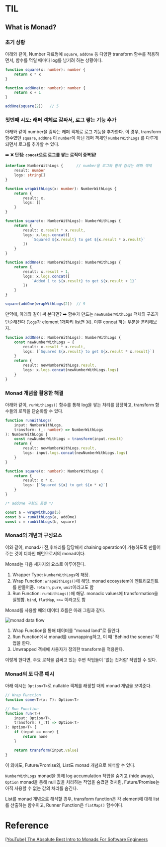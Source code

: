 # TIL

## What is Monad?

### 초기 상황

아래와 같이, Number 자료형에 `square`, `addOne` 등 다양한 transform 함수를 적용하면서, 함수를 먹일 때마다 log를 남기려 하는 상황이다.

```typescript
function square(x: number): number {
    return x * x
}

function addOne(x: number): number {
    return x + 1
}

addOne(square(2)) 	// 5
```

### 첫번째 시도: 래퍼 객체로 감싸서, 로그 쌓는 기능 추가

아래와 같이 number을 감싸는 래퍼 객체로 로그 기능을 추가한다. 이 경우, transform 함수였던 `square`, `addOne` 이 `number`이 아닌 래퍼 객체인 `NumberWithLogs` 를 다루게 되면서 로그를 추가할 수 있다.

➡️ ❌ **단점: `concat`으로 로그를 쌓는 로직이 중복됨!**

```typescript
interface NumberWithLogs {		// number을 로그와 함께 감싸는 래퍼 객체
    result: number
    logs: string[]
}

function wrapWithLogs(x: number): NumberWithLogs {
    return {
        result: x,
        logs: []
    }
}

function square(x: NumberWithLogs): NumberWithLogs {
    return {
        result: x.result * x.result,
        logs: x.logs.concat([
            `Squared ${x.result} to get ${x.result * x.result}`
        ])
    }
}

function addOne(x: NumberWithLogs): NumberWithLogs {
    return {
        result: x.result + 1,
        logs: x.logs.concat([
            `Added 1 to ${x.result} to get ${x.result + 1}`
        ])
    }
}

square(addOne(wrapWithLogs(2)) 	// 9
```

만약에, 아래와 같이 써 본다면? 
➡️ 함수가 만드는 `newNumberWithLogs` 객체의 구조가 단순해진다 (`logs`가 element 1개짜리 list면 됨). 이후 concat 하는 부분을 분리해보자.

```typescript
function addOne(x: NumberWithLogs): NumberWithLogs {
    const newNumberWithLogs = {
        result: x.result * x.result,
        logs: [`Squared ${x.result} to get ${x.result * x.result}`]
    }
    return {
        result: newNumberWithLogs.result,
        logs: x.logs.concat(newNumberWithLogs.logs)
    }
}
```

### Monad 개념을 활용한 해결

아래와 같이, `runWithLogs()` 함수를 통해 log을 쌓는 처리를 담당하고, transform 함수들의 로직을 단순화할 수 있다.

```typescript
function runWithLogs(
    input: NumberWithLogs,
    transform: (_: number) => NumberWithLogs
): NumberWithLogs {
    const newNumberWithLogs = transform(input.result)
    return {
        result: newNumberWithLogs.result,
        logs: input.logs.concat(newNumberWithLogs.logs)
    }
}

function square(x: number): NumberWithLogs {
    return {
        result: x * x,
        logs: [`Squared ${x} to get ${x * x}`]
    }
}

/* addOne 구현도 동일 */

const a = wrapWithLogs(5)
const b = runWithLogs(a, addOne)
const c = runWithLogs(b, square)
```


### Monad의 개념과 구성요소

이와 같이, monad가 전,후처리를 담당해서 chaining operation이 가능하도록 만들어주는 것이 디자인 패턴으로서의 monad이다.

Monad는 다음 세가지의 요소로 이루어진다.

1. Wrapper Type: `NumberWithLogs`에 해당. 
2. Wrap Function: `wrapWithLogs()`에 해당. monad ecosystem에 엔트리포인트를 만들어줌. `return`, `pure`, `unit`이라고도 함
3. Run Function: `runWithLogs()`에 해당. monadic values에 transformation을 실행함. `bind`, `flatMap`, `>>=` 이라고도 함

Monad를 사용할 때의 데이터 흐름은 아래 그림과 같다.

![monad data flow](./woosuk.png)  

1. Wrap Function을 통해 데이터를 "monad land"로 들인다.
2. Run Function에서 monad를 unwrapping하고, 이 때 'Behind the scenes' 작업을 한다.
3. Unwrapped 객체에 사용자가 정의한 transform을 적용한다.

이렇게 한다면, 주요 로직을 감싸고 있는 주변 작업들이 '없는 것처럼' 작업할 수 있다.

### Monad의 또 다른 예시

아래 예시는 `Option<T>`로 nullable 객체를 래핑할 때의 monad 개념을 보여준다.
```typescript
// Wrap Function
function some<T>(x: T): Option<T>

// Run Function
function run<T>(
    input: Option<T>,
    transform: (_:T) => Option<T>
): Option<T> {
    if (input == none) {
        return none
    }

    return transform(input.value)
}
```


이 외에도, Future/Promise와, List도 monad 개념으로 해석할 수 있다.

`NumberWithLogs` monad을 통해 log accumulation 작업을 숨기고 (hide away), `Option` monad을 통해 null 값을 처리하는 작업을 숨겼던 것처럼, Future/Promise는 아직 사용할 수 없는 값의 처리를 숨긴다. 

List를 monad 개념으로 해석할 경우, transform function은 각 element에 대해 list를 산출하는 함수이고, Runner Function은 `flatMap()` 함수이다.

# Reference

[[YouTube] The Absolute Best Intro to Monads For Software Engineers](https://www.youtube.com/watch?v=C2w45qRc3aU)


